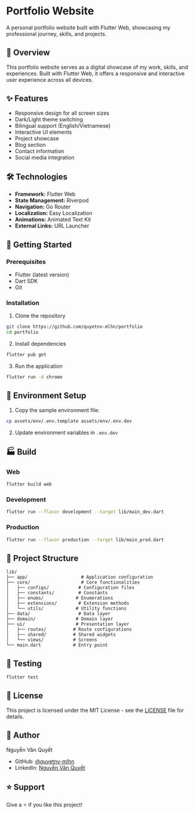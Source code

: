 # Portfolio Website

A personal portfolio website built with Flutter Web, showcasing my professional journey, skills, and projects.

## 🌟 Overview

This portfolio website serves as a digital showcase of my work, skills, and experiences. Built with Flutter Web, it offers a responsive and interactive user experience across all devices.

## ✨ Features

- Responsive design for all screen sizes
- Dark/Light theme switching
- Bilingual support (English/Vietnamese)
- Interactive UI elements
- Project showcase
- Blog section
- Contact information
- Social media integration

## 🛠 Technologies

- **Framework:** Flutter Web
- **State Management:** Riverpod
- **Navigation:** Go Router
- **Localization:** Easy Localization
- **Animations:** Animated Text Kit
- **External Links:** URL Launcher

## 🚀 Getting Started

### Prerequisites

- Flutter (latest version)
- Dart SDK
- Git

### Installation

1. Clone the repository
```bash
git clone https://github.com/quyetnv-mlhn/portfolio
cd portfolio
```

2. Install dependencies
```bash
flutter pub get
```

3. Run the application
```bash
flutter run -d chrome
```

## 🔧 Environment Setup

1. Copy the sample environment file:
```bash
cp assets/env/.env.template assets/env/.env.dev
```

2. Update environment variables in `.env.dev`

## 🏭 Build

### Web
```bash
flutter build web
```

### Development
```bash
flutter run --flavor development --target lib/main_dev.dart
```

### Production
```bash
flutter run --flavor production --target lib/main_prod.dart
```

## 📂 Project Structure

```
lib/
├── app/                    # Application configuration
├── core/                   # Core functionalities
│   ├── configs/           # Configuration files
│   ├── constants/         # Constants
│   ├── enums/            # Enumerations
│   ├── extensions/        # Extension methods
│   └── utils/            # Utility functions
├── data/                  # Data layer
├── domain/               # Domain layer
├── ui/                   # Presentation layer
│   ├── routes/          # Route configurations
│   ├── shared/          # Shared widgets
│   └── views/           # Screens
└── main.dart            # Entry point
```

## 🧪 Testing

```bash
flutter test
```

## 📝 License

This project is licensed under the MIT License - see the [LICENSE](LICENSE) file for details.

## 👤 Author

Nguyễn Văn Quyết
- GitHub: [@quyetnv-mlhn](https://github.com/quyetnv-mlhn)
- LinkedIn: [Nguyễn Văn Quyết](https://linkedin.com/in/quyetnv)

## ⭐ Support

Give a ⭐️ if you like this project!

